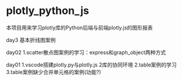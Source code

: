 # plotly_python_js
本项目用来学习plotly库的Python后端与前端plotly.js的图形报表

day3
基本折线图案例

day02
1.scatter散点图案例的学习：express和graph_object两种方式

day01
1.vscode搭建plotly.py与plotly.js 2库的协同环境
2.table案例的学习
3.table案例缺少合并单元格的案例(功能?)
